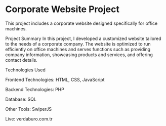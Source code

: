 # Corporate Website Project
This project includes a corporate website designed specifically for office machines.

Project Summary
In this project, I developed a customized website tailored to the needs of a corporate company. The website is optimized to run efficiently on office machines and serves functions such as providing company information, showcasing products and services, and offering contact details.

Technologies Used

Frontend Technologies: HTML, CSS, JavaScript

Backend Technologies: PHP

Database: SQL

Other Tools: SwiperJS

Live: verdaburo.com.tr